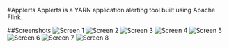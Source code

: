 #Applerts
Applerts is a YARN application alerting tool built using Apache Flink.

##Screenshots
![Screen 1](https://github.com/hemantdindi/applerts/blob/src/images/01.png)
![Screen 2](https://github.com/hemantdindi/applerts/blob/src/images/02.png)
![Screen 3](https://github.com/hemantdindi/applerts/blob/src/images/03.png)
![Screen 4](https://github.com/hemantdindi/applerts/blob/src/images/04.png)
![Screen 5](https://github.com/hemantdindi/applerts/blob/src/images/05.png)
![Screen 6](https://github.com/hemantdindi/applerts/blob/src/images/06.png)
![Screen 7](https://github.com/hemantdindi/applerts/blob/src/images/07.png)
![Screen 8](https://github.com/hemantdindi/applerts/blob/src/images/08.png)

